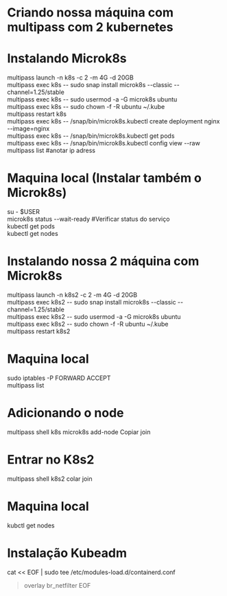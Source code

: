 # Criando nossa máquina com multipass com 2 kubernetes


# Instalando Microk8s

multipass launch -n k8s -c 2 -m 4G -d 20GB<br>
multipass exec k8s -- sudo snap install microk8s --classic --channel=1.25/stable<br>
multipass exec k8s -- sudo usermod -a -G microk8s ubuntu<br>
multipass exec k8s -- sudo chown -f -R ubuntu ~/.kube<br>
multipass restart k8s<br>
multipass exec k8s -- /snap/bin/microk8s.kubectl create deployment nginx --image=nginx<br>
multipass exec k8s -- /snap/bin/microk8s.kubectl get pods<br>
multipass exec k8s -- /snap/bin/microk8s.kubectl config view --raw<br>
multipass list #anotar ip adress


# Maquina local (Instalar também o Microk8s)
su - $USER<br>
microk8s status --wait-ready #Verificar status do serviço<br>
kubectl get pods<br>
kubectl get nodes<br>


# Instalando nossa 2 máquina com Microk8s
multipass launch -n k8s2 -c 2 -m 4G -d 20GB<br>
multipass exec k8s2 -- sudo snap install microk8s --classic --channel=1.25/stable<br>
multipass exec k8s2 -- sudo usermod -a -G microk8s ubuntu<br>
multipass exec k8s2 -- sudo chown -f -R ubuntu ~/.kube<br>
multipass restart k8s2

# Maquina local
sudo iptables -P FORWARD ACCEPT<br>
multipass list

# Adicionando o node
multipass shell k8s
microk8s add-node
Copiar join

# Entrar no K8s2
multipass shell k8s2
colar join

# Maquina local
kubctl get nodes

# Instalação Kubeadm
cat << EOF | sudo tee /etc/modules-load.d/containerd.conf
>overlay
>br_netfilter
>EOF